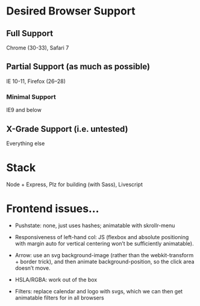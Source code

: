 # Desired Browser Support
## Full Support
Chrome (30-33), Safari 7

## Partial Support (as much as possible)
IE 10-11, Firefox (26–28)

### Minimal Support
IE9 and below

## X-Grade Support (i.e. untested)
Everything else

# Stack
Node + Express, Plz for building (with Sass), Livescript

# Frontend issues…
- Pushstate: none, just uses hashes; animatable with skrollr-menu

- Responsiveness of left-hand col: JS (flexbox and absolute positioning with margin auto for vertical centering won’t be sufficiently animatable).

- Arrow: use an svg background-image (rather than the webkit-transform + border trick), and then animate background-position, so the click area doesn’t move.
- HSLA/RGBA: work out of the box
- Filters: replace calendar and logo with svgs, which we can then get animatable filters for in all browsers